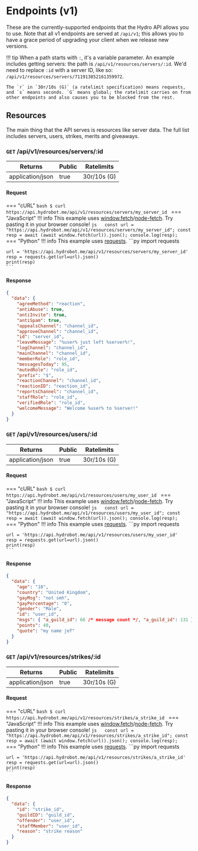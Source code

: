 # Endpoints (v1)

These are the currently-supported endpoints that the Hydro API allows you to use. Note that all v1 endpoints are served at `/api/v1`; this allows you to have a grace period of upgrading your client when we release new versions.

!!! tip
    When a path starts with `:`, it's a variable parameter. An example includes getting servers: the path is `/api/v1/resources/servers/:id`. We'd need to replace `:id` with a server ID, like so: `/api/v1/resources/servers/711913852161359972`.

    The `r` in `30r/10s (G)` (a ratelimit specification) means requests, and `s` means seconds. `G` means global; the ratelimit carries on from other endpoints and also causes you to be blocked from the rest.

## Resources

The main thing that the API serves is resources like server data. The full list includes servers, users, strikes, merits and giveaways.

### `GET` /api/v1/resources/servers/:id

| Returns          | Public | Ratelimits  |
|------------------|--------|-------------|
| application/json | true   | 30r/10s (G) |

#### Request

=== "cURL"
    ```bash
    $ curl https://api.hydrobot.me/api/v1/resources/servers/my_server_id
    ```
=== "JavaScript"
    !!! info
        This example uses [window.fetch](https://developer.mozilla.org/en-US/docs/Web/API/Fetch_API)/[node-fetch](https://github.com/node-fetch/node-fetch). Try pasting it in your browser console!
    ```js  
    const url = "https://api.hydrobot.me/api/v1/resources/servers/my_server_id";
    const resp = await (await window.fetch(url)).json();
    console.log(resp);
    ```
=== "Python"
    !!! info
        This example uses [requests](https://pypi.org/project/requests).
    ```py
    import requests

    url = 'https://api.hydrobot.me/api/v1/resources/servers/my_server_id'
    resp = requests.get(url=url).json()
    print(resp)
    ```

#### Response

```json
{
  "data": {
    "agreeMethod": "reaction",
    "antiAbuse": true,
    "antiInvite": true,
    "antiSpam": true,
    "appealsChannel": "channel_id",
    "approveChannel": "channel_id",
    "id": "server_id",
    "leaveMessage": "%user% just left %server%!",
    "logChannel": "channel_id",
    "mainChannel": "channel_id",
    "memberRole": "role_id",
    "messagesToday": 95,
    "mutedRole": "role_id",
    "prefix": "$",
    "reactionChannel": "channel_id",
    "reactionID": "reaction_id",
    "reportsChannel": "channel_id",
    "staffRole": "role_id",
    "verifiedRole": "role_id",
    "welcomeMessage": "Welcome %user% to %server!"
  }
}
```

### `GET` /api/v1/resources/users/:id

| Returns          | Public | Ratelimits  |
|------------------|--------|-------------|
| application/json | true   | 30r/10s (G) |

#### Request

=== "cURL"
    ```bash
    $ curl https://api.hydrobot.me/api/v1/resources/users/my_user_id
    ```
=== "JavaScript"
    !!! info
        This example uses [window.fetch](https://developer.mozilla.org/en-US/docs/Web/API/Fetch_API)/[node-fetch](https://github.com/node-fetch/node-fetch). Try pasting it in your browser console!
    ```js  
    const url = "https://api.hydrobot.me/api/v1/resources/users/my_user_id";
    const resp = await (await window.fetch(url)).json();
    console.log(resp);
    ```
=== "Python"
    !!! info
        This example uses [requests](https://pypi.org/project/requests).
    ```py
    import requests

    url = 'https://api.hydrobot.me/api/v1/resources/users/my_user_id'
    resp = requests.get(url=url).json()
    print(resp)
    ```

#### Response

```json
{
  "data": {
    "age": "18",
    "country": "United Kingdom",
    "gayMsg": "not smh",
    "gayPercentage": "0",
    "gender": "Male",
    "id": "user_id",
    "msgs": { "a_guild_id": 66 /* message count */, "a_guild_id": 131 },
    "points": 40,
    "quote": "my name jef"
  }
}
```

### `GET` /api/v1/resources/strikes/:id

| Returns          | Public | Ratelimits  |
|------------------|--------|-------------|
| application/json | true   | 30r/10s (G) |

#### Request

=== "cURL"
    ```bash
    $ curl https://api.hydrobot.me/api/v1/resources/strikes/a_strike_id
    ```
=== "JavaScript"
    !!! info
        This example uses [window.fetch](https://developer.mozilla.org/en-US/docs/Web/API/Fetch_API)/[node-fetch](https://github.com/node-fetch/node-fetch). Try pasting it in your browser console!
    ```js  
    const url = "https://api.hydrobot.me/api/v1/resources/strikes/a_strike_id";
    const resp = await (await window.fetch(url)).json();
    console.log(resp);
    ```
=== "Python"
    !!! info
        This example uses [requests](https://pypi.org/project/requests).
    ```py
    import requests

    url = 'https://api.hydrobot.me/api/v1/resources/strikes/a_strike_id'
    resp = requests.get(url=url).json()
    print(resp)
    ```

#### Response

```json
{
  "data": {
    "id": "strike_id",
    "guildID": "guild_id",
    "offender": "user_id",
    "staffMember": "user_id",
    "reason": "strike reason"
  }
}
```